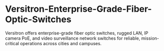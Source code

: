 # Versitron-Enterprise-Grade-Fiber-Optic-Switches
Versitron offers enterprise-grade fiber optic switches, rugged LAN, IP camera PoE, and video surveillance network switches for reliable, mission-critical operations across cities and campuses.

